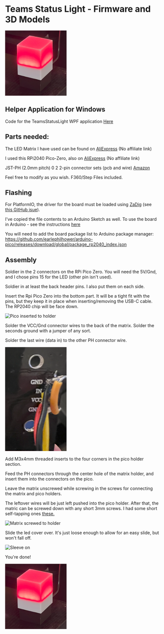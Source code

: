 # Teams Status Light - Firmware and 3D Models

<img src="readme_assets/busy_status.png" alt="Away status shown" width="200"/>

## Helper Application for Windows

Code for the TeamsStatusLight WPF application [Here](https://github.com/jublin/TeamsStatusWPF)

## Parts needed:

The LED Matrix I have used can be found on [AliExpress](https://www.aliexpress.us/item/3256806834627585.html) (No affiliate link)

I used this RPi2040 Pico-Zero, also on [AliExpress](https://www.aliexpress.us/item/3256804095235134.html) (No affiliate link)

JST-PH (2.0mm pitch) 0 2 2-pin connector sets (pcb and wire) [Amazon](https://www.amazon.com/gp/product/B09DBHG6NW/)

Feel free to modify as you wish. F360/Step Files included. 

## Flashing

For PlatformIO, the driver for the board must be loaded using [ZaDig](https://zadig.akeo.ie/]) (see [this GitHub isue](https://github.com/platformio/platform-raspberrypi/issues/2#issuecomment-828586398)).

I've copied the file contents to an Arduino Sketch as well. To use the board in Arduino - see the instructions [here](https://www.waveshare.com/wiki/RP2040-Zero)

You will need to add the board package list to Arduino package manager: https://github.com/earlephilhower/arduino-pico/releases/download/global/package_rp2040_index.json


## Assembly

Soldier in the 2 connectors on the RPi Pico Zero. You will need the 5V/Gnd, and I chose pins 15 for the LED (other pin isn't used).

Soldier in at least the back header pins. I also put them on each side. 

Insert the Rpi Pico Zero into the bottom part. It will be a tight fit with the pins, but they keep it in place when inserting/removing the USB-C cable. The RP2040 chip will be face down. 

<img src="readme_assets/pico_wired_in_holder.png" alt="Pico inserted to holder" width="200"/>

Solder the VCC/Gnd connector wires to the back of the matrix. Solder the seconds ground with a jumper of any sort. 

Solder the last wire (data in) to the other PH connector wire. 

<img src="readme_assets/matrix_wiring.png" alt="Matrix wiring" width="200"/>

Add M3x4mm threaded inserts to the four corners in the pico holder section. 

Feed the PH connectors through the center hole of the matrix holder, and insert them into the connectors on the pico. 

Leave the matrix unscrewed while screwing in the screws for connecting the matrix and pico holders.

The leftover wires will be just left pushed into the pico holder. After that, the matric can be screwed down with any short 3mm screws. I had some short self-tapping ones [these.](https://www.amazon.com/gp/product/B07DLWSQD5/1)

<img src="readme_assets/matrix_screwed_in.png" alt="Matrix screwed to holder" width="200"/>

Slide the led cover over. It's just loose enough to allow for an easy slide, but won't fall off. 

<img src="readme_assets/sleeve_on.png" alt="Sleeve on" width="200"/>

You're done!

<img src="readme_assets/busy_status.png" alt="Away status shown" width="200"/>


